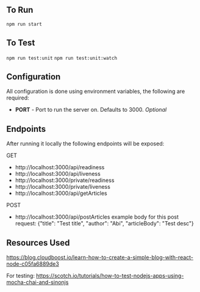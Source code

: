 ## To Run 

`npm run start`

## To Test 

`npm run test:unit`
`npm run test:unit:watch`

## Configuration

All configuration is done using environment variables, the following are required:

- **PORT** - Port to run the server on. Defaults to 3000. _Optional_

## Endpoints 

After running it locally the following endpoints will be exposed:

GET
- http://localhost:3000/api/readiness
- http://localhost:3000/api/liveness
- http://localhost:3000/private/readiness
- http://localhost:3000/private/liveness
- http://localhost:3000/api/getArticles

POST

- http://localhost:3000/api/postArticles
example body for this post request: {"title": "Test title", "author": "Abi", "articleBody": "Test desc"}

## Resources Used

https://blog.cloudboost.io/learn-how-to-create-a-simple-blog-with-react-node-c05fa6889de3

For testing: https://scotch.io/tutorials/how-to-test-nodejs-apps-using-mocha-chai-and-sinonjs
